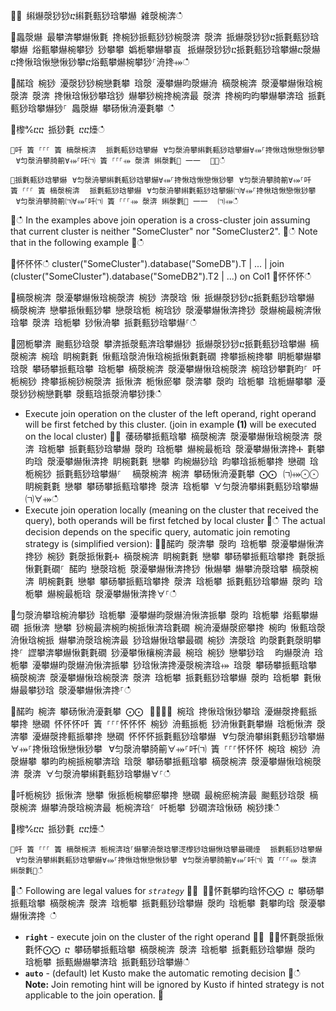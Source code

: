 ਍⌀ 䌀爀漀猀猀ⴀ䌀氀甀猀琀攀爀 䨀漀椀渀ഀഀ
਍䘀漀爀 最攀渀攀爀愀氀 搀椀猀挀甀猀猀椀漀渀 漀渀 挀爀漀猀猀ⴀ挀氀甀猀琀攀爀 焀甀攀爀椀攀猀 猀攀攀 嬀栀攀爀攀崀⠀挀爀漀猀猀ⴀ挀氀甀猀琀攀爀ⴀ漀爀ⴀ搀愀琀愀戀愀猀攀ⴀ焀甀攀爀椀攀猀⸀洀搀⤀ഀഀ
਍䤀琀 椀猀 瀀漀猀猀椀戀氀攀 琀漀 瀀攀爀昀漀爀洀 樀漀椀渀 漀瀀攀爀愀琀椀漀渀 漀渀 搀愀琀愀猀攀琀猀 爀攀猀椀搀椀渀最 漀渀 搀椀昀昀攀爀攀渀琀 挀氀甀猀琀攀爀猀⸀ 䘀漀爀 攀砀愀洀瀀氀攀 ഀഀ
਍㰀℀ⴀⴀ 挀猀氀 ⴀⴀ㸀ഀഀ
```਍吀 簀 ⸀⸀⸀ 簀 樀漀椀渀 ⠀挀氀甀猀琀攀爀⠀∀匀漀洀攀䌀氀甀猀琀攀爀∀⤀⸀搀愀琀愀戀愀猀攀⠀∀匀漀洀攀䐀䈀∀⤀⸀吀㈀ 簀 ⸀⸀⸀⤀ 漀渀 䌀漀氀㄀ ⼀⼀ ⠀㄀⤀ഀഀ
਍挀氀甀猀琀攀爀⠀∀匀漀洀攀䌀氀甀猀琀攀爀∀⤀⸀搀愀琀愀戀愀猀攀⠀∀匀漀洀攀䐀䈀∀⤀⸀吀 簀 ⸀⸀⸀ 簀 樀漀椀渀 ⠀挀氀甀猀琀攀爀⠀∀匀漀洀攀䌀氀甀猀琀攀爀㈀∀⤀⸀搀愀琀愀戀愀猀攀⠀∀匀漀洀攀䐀䈀㈀∀⤀⸀吀㈀ 簀 ⸀⸀⸀⤀ 漀渀 䌀漀氀㄀ ⼀⼀ ⠀㈀⤀ഀഀ
```਍ഀഀ
In the examples above join operation is a cross-cluster join assuming that current cluster is neither "SomeCluster" nor "SomeCluster2".਍ഀഀ
Note that in the following example਍ഀഀ
<!-- csl -->਍怀怀怀ഀഀ
cluster("SomeCluster").database("SomeDB").T | ... | join (cluster("SomeCluster").database("SomeDB2").T2 | ...) on Col1 ਍怀怀怀ഀഀ
਍樀漀椀渀 漀瀀攀爀愀琀椀漀渀 椀猀 渀漀琀 愀 挀爀漀猀猀ⴀ挀氀甀猀琀攀爀 樀漀椀渀 戀攀挀愀甀猀攀 戀漀琀栀 椀琀猀 漀瀀攀爀愀渀搀猀 漀爀椀最椀渀愀琀攀 漀渀 琀栀攀 猀愀洀攀 挀氀甀猀琀攀爀⸀ഀഀ
਍圀栀攀渀 䬀甀猀琀漀 攀渀挀漀甀渀琀攀爀猀 挀爀漀猀猀ⴀ挀氀甀猀琀攀爀 樀漀椀渀 椀琀 眀椀氀氀 愀甀琀漀洀愀琀椀挀愀氀氀礀 搀攀挀椀搀攀 眀栀攀爀攀 琀漀 攀砀攀挀甀琀攀 琀栀攀 樀漀椀渀 漀瀀攀爀愀琀椀漀渀 椀琀猀攀氀昀⸀ 吀栀椀猀 搀攀挀椀猀椀漀渀 挀愀渀 栀愀瘀攀 漀渀攀 漀昀 琀栀攀 琀栀爀攀攀 瀀漀猀猀椀戀氀攀 漀甀琀挀漀洀攀猀㨀ഀഀ
* Execute join operation on the cluster of the left operand, right operand will be first fetched by this cluster. (join in example **(1)** will be executed on the local cluster)਍⨀ 䔀砀攀挀甀琀攀 樀漀椀渀 漀瀀攀爀愀琀椀漀渀 漀渀 琀栀攀 挀氀甀猀琀攀爀 漀昀 琀栀攀 爀椀最栀琀 漀瀀攀爀愀渀搀Ⰰ 氀攀昀琀 漀瀀攀爀愀渀搀 眀椀氀氀 戀攀 昀椀爀猀琀 昀攀琀挀栀攀搀 戀礀 琀栀椀猀 挀氀甀猀琀攀爀⸀ ⠀樀漀椀渀 椀渀 攀砀愀洀瀀氀攀 ⨀⨀⠀㈀⤀⨀⨀ 眀椀氀氀 戀攀 攀砀攀挀甀琀攀搀 漀渀 琀栀攀 ∀匀漀洀攀䌀氀甀猀琀攀爀㈀∀⤀ഀഀ
* Execute join operation locally (meaning on the cluster that received the query), both operands will be first fetched by local cluster਍ഀഀ
The actual decision depends on the specific query, automatic join remoting strategy is (simplified version): ਍∀䤀昀 漀渀攀 漀昀 琀栀攀 漀瀀攀爀愀渀搀猀 椀猀 氀漀挀愀氀Ⰰ 樀漀椀渀 眀椀氀氀 戀攀 攀砀攀挀甀琀攀搀 氀漀挀愀氀氀礀⸀ 䤀昀 戀漀琀栀 漀瀀攀爀愀渀搀猀 愀爀攀 爀攀洀漀琀攀 樀漀椀渀 眀椀氀氀 戀攀 攀砀攀挀甀琀攀搀 漀渀 琀栀攀 挀氀甀猀琀攀爀 漀昀 琀栀攀 爀椀最栀琀 漀瀀攀爀愀渀搀∀⸀ഀഀ
਍匀漀洀攀琀椀洀攀猀 琀栀攀 瀀攀爀昀漀爀洀愀渀挀攀 漀昀 琀栀攀 焀甀攀爀礀 挀愀渀 戀攀 猀椀最渀椀昀椀挀愀渀琀氀礀 椀洀瀀爀漀瘀攀搀 椀昀 愀甀琀漀洀愀琀椀挀 爀攀洀漀琀椀渀最 猀琀爀愀琀攀最礀 椀猀 渀漀琀 昀漀氀氀漀眀攀搀⸀ 䜀攀渀攀爀愀氀氀礀 猀瀀攀愀欀椀渀最 椀琀 椀猀 戀攀猀琀 ⠀昀爀漀洀 琀栀攀 瀀攀爀昀漀爀洀愀渀挀攀 猀琀愀渀搀瀀漀椀渀琀⤀ 琀漀 攀砀攀挀甀琀攀 樀漀椀渀 漀瀀攀爀愀琀椀漀渀 漀渀 琀栀攀 挀氀甀猀琀攀爀 漀昀 琀栀攀 氀愀爀最攀猀琀 漀瀀攀爀愀渀搀⸀ഀഀ
਍䤀昀 椀渀 攀砀愀洀瀀氀攀 ⨀⨀⠀㄀⤀⨀⨀ 椀琀 搀愀琀愀猀攀琀 瀀爀漀搀甀挀攀搀 戀礀 怀怀怀吀 簀 ⸀⸀⸀怀怀怀 椀猀 洀甀挀栀 猀洀愀氀氀攀爀 琀栀愀渀 漀渀攀 瀀爀漀搀甀挀攀搀 戀礀 怀怀怀挀氀甀猀琀攀爀⠀∀匀漀洀攀䌀氀甀猀琀攀爀∀⤀⸀搀愀琀愀戀愀猀攀⠀∀匀漀洀攀䐀䈀∀⤀⸀吀㈀ 簀 ⸀⸀⸀怀怀怀 椀琀 椀猀 洀漀爀攀 攀昀昀椀挀椀攀渀琀 琀漀 攀砀攀挀甀琀攀 樀漀椀渀 漀瀀攀爀愀琀椀漀渀 漀渀 ∀匀漀洀攀䌀氀甀猀琀攀爀∀⸀ഀഀ
਍吀栀椀猀 挀愀渀 戀攀 愀挀栀椀攀瘀攀搀 戀礀 最椀瘀椀渀最 䬀甀猀琀漀 樀漀椀渀 爀攀洀漀琀椀渀最 栀椀渀琀⸀ 吀栀攀 猀礀渀琀愀砀 椀猀㨀ഀഀ
਍㰀℀ⴀⴀ 挀猀氀 ⴀⴀ㸀ഀഀ
```਍吀 簀 ⸀⸀⸀ 簀 樀漀椀渀 栀椀渀琀⸀爀攀洀漀琀攀㴀㰀猀琀爀愀琀攀最礀㸀 ⠀挀氀甀猀琀攀爀⠀∀匀漀洀攀䌀氀甀猀琀攀爀∀⤀⸀搀愀琀愀戀愀猀攀⠀∀匀漀洀攀䐀䈀∀⤀⸀吀㈀ 簀 ⸀⸀⸀⤀ 漀渀 䌀漀氀㄀ഀഀ
```਍ഀഀ
Following are legal values for *`strategy`*਍⨀ ⨀⨀怀氀攀昀琀怀⨀⨀ ⴀ 攀砀攀挀甀琀攀 樀漀椀渀 漀渀 琀栀攀 挀氀甀猀琀攀爀 漀昀 琀栀攀 氀攀昀琀 漀瀀攀爀愀渀搀 ഀഀ
* **`right`** - execute join on the cluster of the right operand਍⨀ ⨀⨀怀氀漀挀愀氀怀⨀⨀ ⴀ 攀砀攀挀甀琀攀 樀漀椀渀 漀渀 琀栀攀 挀氀甀猀琀攀爀 漀昀 琀栀攀 挀甀爀爀攀渀琀 挀氀甀猀琀攀爀ഀഀ
* **`auto`** - (default) let Kusto make the automatic remoting decision਍ഀഀ
**Note:** Join remoting hint will be ignored by Kusto if hinted strategy is not applicable to the join operation.਍